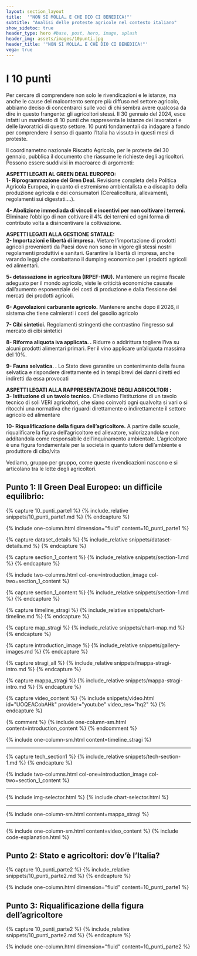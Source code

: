 ```yaml
---
layout: section_layout
title:  '"NON SI MOLLA… E CHE DIO CI BENEDICA!"'
subtitle: "Analisi delle proteste agricole nel contesto italiano"
show_sidetoc: true
header_type: hero #base, post, hero, image, splash
header_img: assets/images/10punti.jpg
header_title: '"NON SI MOLLA… E CHE DIO CI BENEDICA!"'
vega: true
---
```


# I 10 punti

Per cercare di comprendere non solo le rivendicazioni e le istanze, ma anche le cause del malcontento sempre più diffuso nel settore agricolo, abbiamo deciso di concentrarci sulle voci di chi sembra avere qualcosa da dire in questo frangente: gli agricoltori stessi. 
Il 30 gennaio del 2024, esce infatti un manifesto di 10 punti che rappresenta le istanze dei lavoratori e delle lavoratrici di questo settore. 10 punti fondamentali da indagare a fondo per comprendere il senso di quanto l’Italia ha vissuto in questi mesi di proteste. 

Il coordinametno nazionale Riscatto Agricolo, per le proteste del 30 gennaio, pubblica il documento che riassume le richieste degli agricoltori. 
Possono essere suddivisi in macroaree di argomenti: 

<strong>ASPETTI LEGATI AL GREEN DEAL EUROPEO:</strong>  
<strong>1- Riprogrammazione  del Gren Deal.</strong> Revisione completa della Politica Agricola Europea, in quanto di estremismo ambientalista e a discapito della produzione agricola e dei consumatori (Cerealicoltura, allevamenti, regolamenti sui digestati….).

<strong>4- Abolizione immediada di vincoli e incentivi  per non coltivare i  terreni.</strong> Eliminare l’obbligo di non coltivare il 4% dei terreni ed ogni forma di contributo volta a disincentivare la coltivazione.

<strong>ASPETTI LEGATI ALLA GESTIONE STATALE: </strong>  
<strong>2- Importazioni e libertà di impresa.</strong> Vietare l’importazione di prodotti agricoli provenienti da Paesi dove non sono in vigore gli stessi nostri regolamenti produttivi e sanitari. Garantire la libertà di impresa, anche varando leggi che combattano il dumping economico per i prodotti agricoli ed alimentari. 

<strong>5- detassazione in agricoltura (IRPEF-IMU).</strong> Mantenere un regime fiscale adeguato per il mondo agricolo, viste le criticità economiche causate dall’aumento esponenziale dei costi di produzione e dalla flessione dei mercati dei prodotti agricoli.

<strong>6- Agevolazioni carburante agricolo.</strong> Mantenere anche dopo il 2026, il sistema che tiene calmierati i costi del gasolio agricolo

<strong>7- Cibi sintetici.</strong> Regolamenti stringenti che contrastino l’ingresso sul mercato di cibi sintetici

<strong>8- Riforma aliquota iva applicata. .</strong> Ridurre o addirittura togliere l’iva su alcuni prodotti alimentari primari. Per il vino applicare un’aliquota massima del 10%.

<strong>9- Fauna selvatica. .</strong> Lo Stato deve garantire un contenimento della fauna selvatica e rispondere direttamente ed in tempi brevi dei danni diretti ed indiretti da essa provocati

<strong>ASPETTI LEGATI ALLA RAPPRESENTAZIONE DEGLI AGRICOLTORI :</strong>   
<strong>3- Istituzione di un tavolo tecnico.</strong> Chiediamo l’istituzione di un tavolo tecnico di soli VERI agricoltori, che siano coinvolti ogni qualvolta si vari o si ritocchi una normativa che riguardi direttamente o indirettamente il settore agricolo ed alimentare

<strong>10- Riqualificazione della figura dell’agricoltore.</strong> A partire dalle scuole, riqualificare la figura dell’agricoltore ed allevatore, valorizzandola e non additandola come responsabile dell’inquinamento ambientale. L’agricoltore è una figura fondamentale per la società in quanto tutore dell’ambiente e produttore di cibo/vita

Vediamo, gruppo per gruppo, come queste rivendicazioni nascono e si articolano tra le lotte degli agricoltori. 

## Punto 1: Il Green Deal Europeo: un difficile equilibrio:
<div id="area-tematica-1"></div>
{% capture 10_punti_parte1 %}
    {% include_relative snippets/10_punti_parte1.md %}
{% endcapture %}

{% include one-column.html dimension="fluid" content=10_punti_parte1 %}

{% capture dataset_details %}
{% include_relative snippets/dataset-details.md %}
{% endcapture %}

{% capture section_1_content %}
{% include_relative snippets/section-1.md %}
{% endcapture %}

{% include two-columns.html col-one=introduction_image col-two=section_1_content %}

{% capture section_1_content %}
{% include_relative snippets/section-1.md %}
{% endcapture %}

{% capture timeline_stragi %}
{% include_relative snippets/chart-timeline.md %}
{% endcapture %}

{% capture map_stragi %}
{% include_relative snippets/chart-map.md %}
{% endcapture %}

{% capture introduction_image %}
{% include_relative snippets/gallery-images.md %}
{% endcapture %}

{% capture stragi_all %}
{% include_relative snippets/mappa-stragi-intro.md %}
{% endcapture %}

{% capture mappa_stragi %}
{% include_relative snippets/mappa-stragi-intro.md %}
{% endcapture %}

{% capture video_content %}
{% include snippets/video.html id="UOQEACobAHk" provider="youtube" video_res="hq2" %}
{% endcapture %}

{% comment %}
{% include one-column-sm.html content=introduction_content %}
{% endcomment %}

{% include one-column-sm.html content=timeline_stragi %}
<hr>

{% capture tech_section1 %}
{% include_relative snippets/tech-section-1.md %}
{% endcapture %}

<div class="tech" style="display: none">
  {% include one-column-sm.html content=tech_section1 %}
</div>

{% include two-columns.html col-one=introduction_image col-two=section_1_content %}
<hr>
{% include img-selector.html %}
{% include chart-selector.html %}
<hr>
{% include one-column-sm.html content=mappa_stragi %}
<hr>
{% include one-column-sm.html content=video_content %}
{% include code-explanation.html %}

## Punto 2: Stato e agricoltori: dov’è l’Italia?
<div id="area-tematica-2"></div>
{% capture 10_punti_parte2 %}
    {% include_relative snippets/10_punti_parte2.md %}
{% endcapture %}

{% include one-column.html dimension="fluid" content=10_punti_parte1 %}

## Punto 3: Riqualificazione della figura dell’agricoltore 
<div id="area-tematica-3"></div>
{% capture 10_punti_parte2 %}
    {% include_relative snippets/10_punti_parte2.md %}
{% endcapture %}

{% include one-column.html dimension="fluid" content=10_punti_parte2 %}